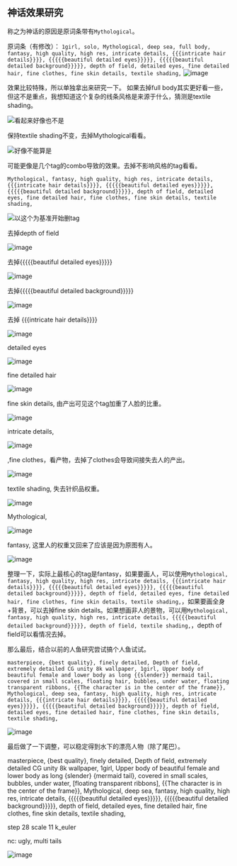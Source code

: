 ## 神话效果研究

称之为神话的原因是原词条带有`Mythological`。

原词条（有修改）：
`1girl, solo, Mythological, deep sea, full body, fantasy, high quality, high res, intricate details, {{{intricate hair details}}}}, {{{{{beautiful detailed eyes}}}}}, {{{{{beautiful detailed background}}}}}, depth of field, detailed eyes, fine detailed hair, fine clothes, fine skin details, textile shading,`
![image](../pic_stoarge/NovelAi%20pic/1girl,%20solo,%20Mythological,%20deep%20sea,%20full%20body,%20fantasy,%20high%20quality,%20high%20res,%20s-2545919650.png)

效果比较特殊，所以单独拿出来研究一下。
如果去掉full body其实更好看一些，但这不是重点，我想知道这个复杂的线条风格是来源于什么，猜测是textile shading。

![看起来好像也不是](../pic_stoarge/NovelAi%20pic/1girl,%20solo,%20Mythological,%20deep%20sea,%20full%20body,%20fantasy,%20high%20quality,%20high%20res,%20s-3947682317.png)

保持textile shading不变，去掉Mythological看看。

![好像不能算是](../pic_stoarge/NovelAi%20pic/1girl,%20solo,%20deep%20sea,%20full%20body,%20fantasy,%20high%20quality,%20high%20res,%20intricate%20det%20s-3356352857.png)

可能更像是几个tag的combo导致的效果。去掉不影响风格的tag看看。

`Mythological, fantasy, high quality, high res, intricate details, {{{intricate hair details}}}}, {{{{{beautiful detailed eyes}}}}}, {{{{{beautiful detailed background}}}}}, depth of field, detailed eyes, fine detailed hair, fine clothes, fine skin details, textile shading,`

![以这个为基准开始删tag](../pic_stoarge/NovelAi%20pic/Mythological,%20fantasy,%20high%20quality,%20high%20res,%20intricate%20details,%20%7B%7B%7Bintricate%20h%20s-1150470811.png)

去掉depth of field

![image](../pic_stoarge/NovelAi%20pic/Mythological,%20fantasy,%20high%20quality,%20high%20res,%20intricate%20details,%20%7B%7B%7Bintricate%20h%20s-1150470811%20(copy%201).png)

去掉{{{{{beautiful detailed eyes}}}}}

![image](../pic_stoarge/NovelAi%20pic/Mythological,%20fantasy,%20high%20quality,%20high%20res,%20intricate%20details,%20%7B%7B%7Bintricate%20h%20s-1150470811%20(copy%202).png)

去掉{{{{{beautiful detailed background}}}}}

![image](../pic_stoarge/NovelAi%20pic/Mythological,%20fantasy,%20high%20quality,%20high%20res,%20intricate%20details,%20%7B%7B%7Bintricate%20h%20s-1150470811%20(copy%203).png)

去掉 {{{intricate hair details}}}}

![image](../pic_stoarge/NovelAi%20pic/Mythological,%20fantasy,%20high%20quality,%20high%20res,%20intricate%20details,%20detailed%20eyes,%20s-1150470811.png)

detailed eyes

![image](../pic_stoarge/NovelAi%20pic/Mythological,%20fantasy,%20high%20quality,%20high%20res,%20intricate%20details,%20fine%20detailed%20s-1150470811.png)

fine detailed hair

![image](../pic_stoarge/NovelAi%20pic/Mythological,%20fantasy,%20high%20quality,%20high%20res,%20intricate%20details,%20fine%20clothes,%20s-1150470811.png)

fine skin details, 由产出可见这个tag加重了人脸的比重。

![image](../pic_stoarge/NovelAi%20pic/Mythological,%20fantasy,%20high%20quality,%20high%20res,%20intricate%20details,%20fine%20clothes,t%20s-1150470811.png)

intricate details, 

![image](../pic_stoarge/NovelAi%20pic/Mythological,%20fantasy,%20high%20quality,%20high%20res,fine%20clothes,textile%20shading,%20s-1150470811.png)

,fine clothes，看产物，去掉了clothes会导致间接失去人的产出。

![image](../pic_stoarge/NovelAi%20pic/Mythological,%20fantasy,%20high%20quality,%20high%20res,textile%20shading,%20s-1150470811.png)

textile shading, 失去针织品权重。

![image](../pic_stoarge/NovelAi%20pic/Mythological,%20fantasy,%20high%20quality,%20high%20res,%20s-1150470811.png)

Mythological, 

![image](../pic_stoarge/NovelAi%20pic/fantasy,%20high%20quality,%20high%20res,%20s-1150470811.png)

fantasy, 这里人的权重又回来了应该是因为原图有人。

![image](../pic_stoarge/NovelAi%20pic/high%20quality,%20high%20res,%20s-1150470811.png)

整理一下，实际上最核心的tag是fantasy，如果要画人，可以使用`Mythological, fantasy, high quality, high res, intricate details, {{{intricate hair details}}}}, {{{{{beautiful detailed eyes}}}}}, {{{{{beautiful detailed background}}}}}, depth of field, detailed eyes, fine detailed hair, fine clothes, fine skin details, textile shading,`，如果要画全身+背景，可以去掉fine skin details。如果想画非人的景物，可以用`Mythological, fantasy, high quality, high res, intricate details, {{{{{beautiful detailed background}}}}}, depth of field, textile shading,`，depth of field可以看情况去掉。

那么最后，结合以前的人鱼研究尝试搞个人鱼试试。

`masterpiece, {best quality}, finely detailed, Depth of field, extremely detailed CG unity 8k wallpaper, 1girl, Upper body of beautiful female and lower body as long {{slender}} mermaid tail, covered in small scales, floating hair, bubbles, under water, floating transparent ribbons, {{The character is in the center of the frame}}, Mythological, deep sea, fantasy, high quality, high res, intricate details, {{{intricate hair details}}}}, {{{{{beautiful detailed eyes}}}}}, {{{{{beautiful detailed background}}}}}, depth of field, detailed eyes, fine detailed hair, fine clothes, fine skin details, textile shading,`

![image](../pic_stoarge/NovelAi%20pic/masterpiece,%20%7Bbest%20quality%7D,%20finely%20detailed,%20Depth%20of%20field,%20extremely%20detailed%20s-1667880003.png)

最后做了一下调整，可以稳定得到水下的漂亮人物（除了尾巴）。

masterpiece, {best quality}, finely detailed, Depth of field, extremely detailed CG unity 8k wallpaper, 1girl, Upper body of beautiful female and lower body as long {slender} {mermaid tail}, covered in small scales, bubbles, under water, [floating transparent ribbons], {{The character is in the center of the frame}}, Mythological, deep sea, fantasy, high quality, high res, intricate details, {{{{{beautiful detailed eyes}}}}}, {{{{{beautiful detailed background}}}}}, depth of field, detailed eyes, fine detailed hair, fine clothes, fine skin details, textile shading,

step 28 scale 11 k_euler

nc: ugly, multi tails

![image](../pic_stoarge/NovelAi%20pic/masterpiece,%20%7Bbest%20quality%7D,%20finely%20detailed,%20Depth%20of%20field,%20extremely%20detailed%20s-961541842.png)
